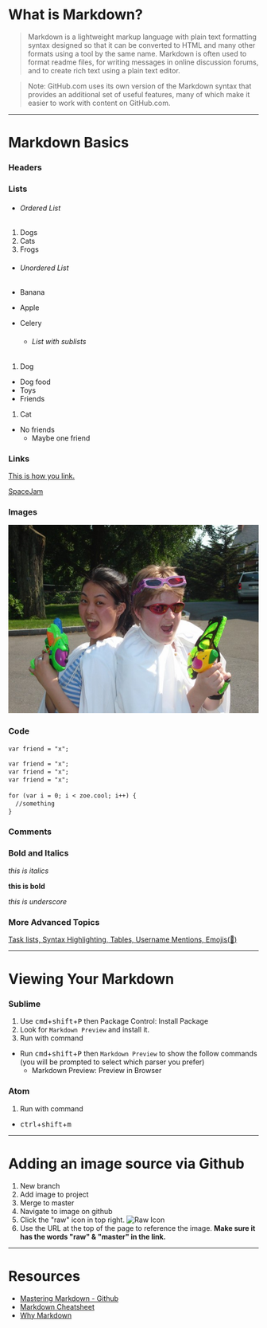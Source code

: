 # What is Markdown?

> Markdown is a lightweight markup language with plain text formatting syntax designed so that it can be converted to HTML and many other formats using a tool by the same name. Markdown is often used to format readme files, for writing messages in online discussion forums, and to create rich text using a plain text editor.

> Note: GitHub.com uses its own version of the Markdown syntax that provides an additional set of useful features, many of which make it easier to work with content on GitHub.com.

<hr>

# Markdown Basics

### Headers
<!-- ###### h6
##### h5
#### h4
### h3
## h2
# h1 -->



### Lists
  - ###### Ordered List

1. Dogs
1. Cats
1. Frogs


  - ###### Unordered List

- Banana
- Apple
- Celery

  - ###### List with sublists

1. Dog
  - Dog food
  - Toys
  - Friends
1. Cat
  - No friends
    - Maybe one friend

### Links
[This is how you link.](https://www.google.com/webhp?sourceid=chrome-instant&rlz=1C5CHFA_enUS729US730&ion=1&espv=2&ie=UTF-8#q=linking+in+markdown)

[SpaceJam](https://www.google.com)

### Images
<!-- ![Zoe Image](./lolzoe.jpg) -->
![Zoe Thinks She's Cool](./lolzoe.jpg)

### Code
`var friend = "x";`

```
var friend = "x";
var friend = "x";
var friend = "x";

for (var i = 0; i < zoe.cool; i++) {
  //something
}
```

### Comments
<!-- this is a comment -->

### Bold and Italics
*this is italics*

**this is bold**

_this is underscore_

### More Advanced Topics
[Task lists, Syntax Highlighting,  Tables, Username Mentions, Emojis(:metal:)](https://guides.github.com/features/mastering-markdown/#)

<hr>

# Viewing Your Markdown
### Sublime
1. Use <kbd>cmd</kbd>+<kbd>shift</kbd>+<kbd>P</kbd> then Package Control: Install Package
1. Look for `Markdown Preview` and install it.
1. Run with command
  - Run <kbd>cmd</kbd>+<kbd>shift</kbd>+<kbd>P</kbd> then `Markdown Preview` to show the follow commands (you will be prompted to select which parser you prefer)
	- Markdown Preview: Preview in Browser

### Atom
1. Run with command
  - <kbd>ctrl</kbd>+<kbd>shift</kbd>+<kbd>m</kbd>


<hr>


# Adding an image source via Github
1. New branch
1. Add image to project
1. Merge to master
1. Navigate to image on github
1. Click the "raw" icon in top right. ![Raw Icon]()
1. Use the URL at the top of the page to reference the image. **Make sure it has the words "raw" & "master" in the link.**

<hr>

# Resources
- [Mastering Markdown - Github](https://guides.github.com/features/mastering-markdown/)
- [Markdown Cheatsheet](https://github.com/adam-p/markdown-here/wiki/Markdown-Cheatsheet)
- [Why Markdown](http://brettterpstra.com/2011/08/31/why-markdown-a-two-minute-explanation/)
